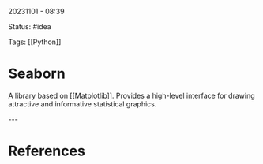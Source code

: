 20231101 - 08:39

Status: #idea

Tags: [[Python]]

# Seaborn
A library based on [[Matplotlib]]. Provides a high-level interface for drawing attractive and informative statistical graphics.




\-\-\-
# References